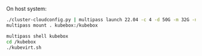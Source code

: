 On host system:

```bash
./cluster-cloudconfig.py | multipass launch 22.04 -c 4 -d 50G -m 32G -n kubebox -vvvv --cloud-init -
multipass mount . kubebox:/kubebox
```

```bash
multipass shell kubebox
cd /kubebox
./kubevirt.sh
```
